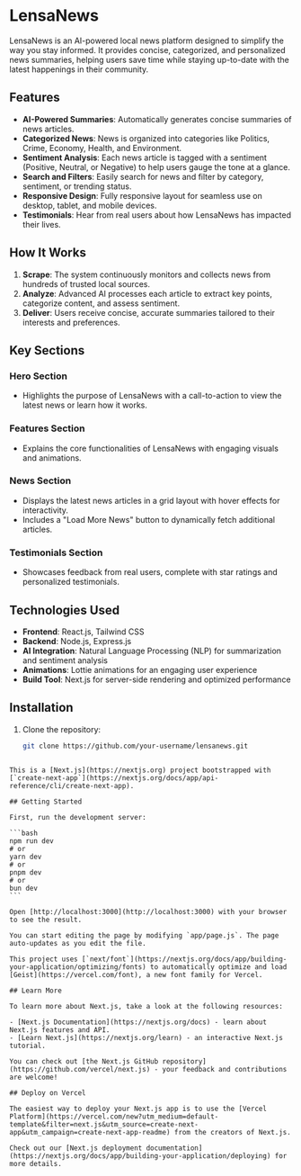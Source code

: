 # LensaNews

LensaNews is an AI-powered local news platform designed to simplify the way you stay informed. It provides concise, categorized, and personalized news summaries, helping users save time while staying up-to-date with the latest happenings in their community.

## Features

- **AI-Powered Summaries**: Automatically generates concise summaries of news articles.
- **Categorized News**: News is organized into categories like Politics, Crime, Economy, Health, and Environment.
- **Sentiment Analysis**: Each news article is tagged with a sentiment (Positive, Neutral, or Negative) to help users gauge the tone at a glance.
- **Search and Filters**: Easily search for news and filter by category, sentiment, or trending status.
- **Responsive Design**: Fully responsive layout for seamless use on desktop, tablet, and mobile devices.
- **Testimonials**: Hear from real users about how LensaNews has impacted their lives.

## How It Works

1. **Scrape**: The system continuously monitors and collects news from hundreds of trusted local sources.
2. **Analyze**: Advanced AI processes each article to extract key points, categorize content, and assess sentiment.
3. **Deliver**: Users receive concise, accurate summaries tailored to their interests and preferences.

## Key Sections

### Hero Section
- Highlights the purpose of LensaNews with a call-to-action to view the latest news or learn how it works.

### Features Section
- Explains the core functionalities of LensaNews with engaging visuals and animations.

### News Section
- Displays the latest news articles in a grid layout with hover effects for interactivity.
- Includes a "Load More News" button to dynamically fetch additional articles.

### Testimonials Section
- Showcases feedback from real users, complete with star ratings and personalized testimonials.

## Technologies Used

- **Frontend**: React.js, Tailwind CSS
- **Backend**: Node.js, Express.js
- **AI Integration**: Natural Language Processing (NLP) for summarization and sentiment analysis
- **Animations**: Lottie animations for an engaging user experience
- **Build Tool**: Next.js for server-side rendering and optimized performance

## Installation

1. Clone the repository:
   ```bash
   git clone https://github.com/your-username/lensanews.git
````

This is a [Next.js](https://nextjs.org) project bootstrapped with [`create-next-app`](https://nextjs.org/docs/app/api-reference/cli/create-next-app).

## Getting Started

First, run the development server:

```bash
npm run dev
# or
yarn dev
# or
pnpm dev
# or
bun dev
```

Open [http://localhost:3000](http://localhost:3000) with your browser to see the result.

You can start editing the page by modifying `app/page.js`. The page auto-updates as you edit the file.

This project uses [`next/font`](https://nextjs.org/docs/app/building-your-application/optimizing/fonts) to automatically optimize and load [Geist](https://vercel.com/font), a new font family for Vercel.

## Learn More

To learn more about Next.js, take a look at the following resources:

- [Next.js Documentation](https://nextjs.org/docs) - learn about Next.js features and API.
- [Learn Next.js](https://nextjs.org/learn) - an interactive Next.js tutorial.

You can check out [the Next.js GitHub repository](https://github.com/vercel/next.js) - your feedback and contributions are welcome!

## Deploy on Vercel

The easiest way to deploy your Next.js app is to use the [Vercel Platform](https://vercel.com/new?utm_medium=default-template&filter=next.js&utm_source=create-next-app&utm_campaign=create-next-app-readme) from the creators of Next.js.

Check out our [Next.js deployment documentation](https://nextjs.org/docs/app/building-your-application/deploying) for more details.
